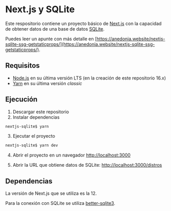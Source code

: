 # Next.js y SQLite

Este respositorio contiene un proyecto básico de [Next.js](https://nextjs.org/) con la capacidad de obtener datos de una base de datos [SQLite](https://sqlite.org/).

Puedes leer un apunte con más detalle en [https://anedonia.website/nextjs-sqlite-ssg-getstaticprops/](https://anedonia.website/nextjs-sqlite-ssg-getstaticprops/).

## Requisitos

* [Node.js](https://nodejs.org) en su última versión LTS (en la creación de este repositorio 16.x)
* [Yarn](https://classic.yarnpkg.com/) en su última versión _classic_

## Ejecución

1. Descargar este repositorio
2. Instalar dependencias
```bash
nextjs-sqlite$ yarn
```
3. Ejecutar el proyecto
```bash
nextjs-sqlite$ yarn dev
```
4. Abrir el proyecto en un navegador [http://localhost:3000](http://localhost:3000)

5. Abrir la URL que obtiene datos de SQLite: [http://localhost:3000/distros](http://localhost:3000/distros)

## Dependencias

La versión de Next.js que se utiliza es la 12.

Para la conexión con SQLite se utiliza [better-sqlite3](https://github.com/JoshuaWise/better-sqlite3).
